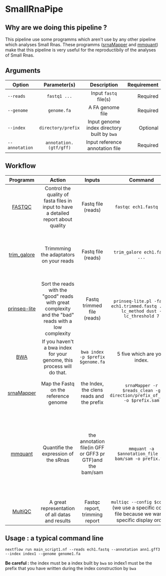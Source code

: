 # SmallRnaPipe

## Why are we doing this pipeline ?

This pipeline use some programms which aren't use by any other pipeline which analyses Small Rnas. These programms ([srnaMapper]( https://github.com/mzytnicki/srnaMapper) and [mmquant](https://bitbucket.org/mzytnicki/multi-mapping-counter/src/master/)) make that this pipeline is very useful for the reproductibily of the analyses of Small Rnas. 

## Arguments



|  Option  |  Parameter(s)  |  Description  |  Requirement  |
|---   |:-:   |:-:   |--:  |
|  `--reads`  |  `fastq1 ...`  |  Input `fastq` file(s) |  Required  |
|  `--genome`  |  `genome.fa`  | A FA genome file  |  Required  |
|  `--index`  |  `directory/prefix`  |  Input genome index directory built by `bwa`  |  Optional  |
|  `--annotation`  |  `annotation.(gtf/gff)`  |  Input reference annotation file  |  Required  | 


## Workflow


|  Programm  |  Action  |  Inputs  |  Command  |  Outputs  |
|:-:  |:-:  |:-:  |:-:  |:-:  |
|  [FASTQC](https://github.com/s-andrews/FastQC)  |  Control the quality of fasta files in input to have a detailed report about quality  |  Fastq file (reads)  |  `fastqc ech1.fastq ...`  |  HTML with a resume and a ZIP file for the MultiQC  |
|  [trim_galore](https://github.com/FelixKrueger/TrimGalore)  |  Trimmming the adaptators on your reads  |  Fastq file (reads)  |  `trim_galore ech1.fastq ...`  | un `*report.txt` for the multiqc and un fastq trimmed for the next step  |  
|  [prinseq-lite](http://prinseq.sourceforge.net/)  |  Sort the reads with the "good" reads with great complexity and the "bad" reads with a low complexity  |  Fastq trimmed file (reads)  |  `prinseq-lite.pl -fastq ech1.trimmed.fastq ... -lc_method dust -lc_threshold 7`  |  2 fastq : one with the bad reads and un other with the good reads for the next step  |
|  [BWA](https://github.com/lh3/bwa)  | If you haven't a bwa index for your genome, this process will do that.  |  `bwa index -p $prefix $genome.fa`  |  5 five which are your index.  |
|  [srnaMapper](https://github.com/mzytnicki/srnaMapper)  |  Map the Fastq on the reference genome  |  the Index, the clens reads and the prefix  |  `srnaMapper -r $reads_clean -g direction/prefix_of_index -o $prefix.sam`  | A sam file for each reads for the next step  |
| [mmquant](https://bitbucket.org/mzytnicki/multi-mapping-counter/src/master/)  |  Quantifie the expression of the sRnas  |  the annotation file(in GFF or GFF3 pr GTF)and the bam/sam  |  `mmquant -a $annotation_file -r bam/sam -o prefix.tsv`  |  A table where, for each annotation, you have un number which represents the number of times the annotation has been spotted in the BAM  |
|  [MultiQC](https://multiqc.info/)  |  A great representation of all datas and results |  Fastqc report, trimming report  | `multiqc --config $config` (we use a specific config file because we want a specific display order  |  a HTML report  |


## Usage : a typical command line 

`nextflow run main_script1.nf --reads ech1.fastq --annotation ann1.gff3 --index index1 --genome genome1.fa`

**Be careful :** the index must be a index built by `bwa` so index1 must be the prefix that you have written during the index construction by `bwa`  
